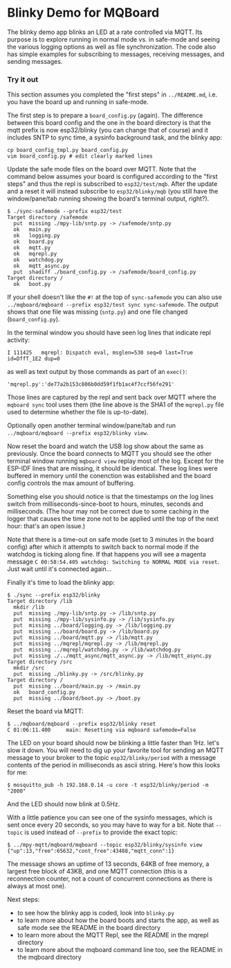 Blinky Demo for MQBoard
=======================

The blinky demo app blinks an LED at a rate controlled via MQTT. Its purpose is to explore running
in normal mode vs. in safe-mode and seeing the various logging options as well as file
synchronization. The code also has simple examples for subscribing to messages, receiving messages,
and sending messages.

### Try it out

This section assumes you completed the "first steps" in `../README.md`, i.e. you have the board
up and running in safe-mode.

The first step is to prepare a `board_config.py` (again). The difference between this board config
and the one in the board directory is that the mqtt prefix is now esp32/blinky (you can change that
of course) and it includes SNTP to sync time, a sysinfo background task, and the blinky app:
```
cp board_config_tmpl.py board_config.py
vim board_config.py # edit clearly marked lines
```

Update the safe mode files on the board over MQTT. Note that the command below assumes your board is
configured according to the "first steps" and thus the repl is subscribed to `esp32/test/mqb`. After
the update and a reset it will instead subscribe to `esp32/blinky/mqb` (you still have the
window/pane/tab running showing the board's terminal output, right?).
```
$ ./sync-safemode --prefix esp32/test
Target directory /safemode
  put  missing ./mpy-lib/sntp.py -> /safemode/sntp.py
  ok   main.py
  ok   logging.py
  ok   board.py
  ok   mqtt.py
  ok   mqrepl.py
  ok   watchdog.py
  ok   mqtt_async.py
  put  shadiff ./board_config.py -> /safemode/board_config.py
Target directory /
  ok   boot.py
```
If your shell doesn't like the `#!` at the top of `sync-safemode` you can also use
`../mqboard/mqboard --prefix esp32/test sync sync-safemode`.
The output shows that one file was missing (`sntp.py`) and one file changed (`board_config.py`).

In the terminal window you should have seen log lines that indicate repl activity:
```
I 111425   mqrepl: Dispatch eval, msglen=530 seq=0 last=True id=DffT_1E2 dup=0
```
as well as text output by those commands as part of an `exec()`:
```
'mqrepl.py':'de77a2b153c806b0dd59f1fb1ac4f7ccf56fe291'
```
Those lines are captured by the repl and sent back over MQTT where the `mqboard sync` tool
uses them (the line above is the SHA1 of the `mqrepl.py` file used to determine whether the
file is up-to-date).

Optionally open another terminal window/pane/tab and run `../mqboard/mqboard --prefix
esp32/blinky view`.

Now reset the board and watch the USB log show about the same as previously. Once the board connects
to MQTT you should see the other terminal window running `mqboard view` replay most of the log.
Except for the ESP-IDF lines that are missing, it should be identical. These log lines were
buffered in memory until the conenction was established and the board config controls the max
amount of buffering.

Something else you should notice is that the timestamps on the log lines switch from
milliseconds-since-boot to hours, minutes, seconds and milliseconds.
(The hour may not be correct due to some caching in the logger that causes the time zone not to
be applied until the top of the next hour: that's an open issue.)

Note that there is a time-out on safe mode (set to 3 minutes in the board config) after which it
attempts to switch back to normal mode if the watchdog is ticking along fine. If that happens you
will see a magenta message `C 00:58:54.405 watchdog: Switching to NORMAL MODE via reset`. Just wait
until it's connected again...

Finally it's time to load the blinky app:
```
$ ./sync --prefix esp32/blinky
Target directory /lib
  mkdir /lib
  put  missing ./mpy-lib/sntp.py -> /lib/sntp.py
  put  missing ./mpy-lib/sysinfo.py -> /lib/sysinfo.py
  put  missing ../board/logging.py -> /lib/logging.py
  put  missing ../board/board.py -> /lib/board.py
  put  missing ../board/mqtt.py -> /lib/mqtt.py
  put  missing ../mqrepl/mqrepl.py -> /lib/mqrepl.py
  put  missing ../mqrepl/watchdog.py -> /lib/watchdog.py
  put  missing ./../mqtt_async/mqtt_async.py -> /lib/mqtt_async.py
Target directory /src
  mkdir /src
  put  missing ./blinky.py -> /src/blinky.py
Target directory /
  put  missing ../board/main.py -> /main.py
  ok   board_config.py
  put  missing ../board/boot.py -> /boot.py
```

Reset the board via MQTT:
```
$ ../mqboard/mqboard --prefix esp32/blinky reset
C 01:06:11.400     main: Resetting via mqboard safemode=False
```
The LED on your board should now be blinking a little faster than 1Hz. let's slow it down.
You will need to dig up your favorite tool for sending an MQTT message to your broker
to the topic `esp32/blinky/period` with a message contents of the period in milliseconds as
ascii string. Here's how this looks for me:
```
$ mosquitto_pub -h 192.168.0.14 -u core -t esp32/blinky/period -m "2000"
```
And the LED should now blink at 0.5Hz.

With a little patience you can see one of the sysinfo messages, which is
sent once every 20 seconds, so you may have to way for a bit. Note that `--topic`
is used instead of `--prefix` to provide the exact topic:
```
$ ../mpy-mqtt/mqboard/mqboard --topic esp32/blinky/sysinfo view
{"up":13,"free":65632,"cont_free":43488,"mqtt_conn":1}
```
The message shows an uptime of 13 seconds, 64KB of free memory, a largest free block of 43KB,
and one MQTT connection (this is a reconnection counter, not a count of concurrent connections as
there is always at most one).

Next steps:
- to see how the blinky app is coded, look into `blinky.py`
- to learn more about how the board boots and starts the app, as well as safe mode see
  the README in the board directory
- to learn more about the MQTT Repl, see the README in the mqrepl directory
- to learn more about the mqboard command line too, see the README in the mqboard directory
